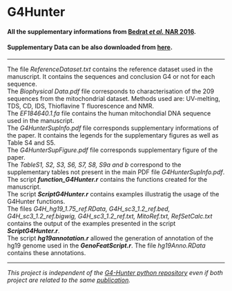 # G4Hunter
#### All the supplementary informations from [Bedrat _et al._ NAR 2016][paper ref].  

#### Supplementary Data can be also downloaded from [here](http://www.ncbi.nlm.nih.gov/pmc/articles/PMC4770238/bin/supp_44_4_1746__index.html).  
--------------------------------------------------------------------------
The file _ReferenceDataset.txt_ contains the reference dataset used in the manuscript. It contains the sequences and conclusion G4 or not for each sequence.  
The _Biophysical Data.pdf_ file corresponds to characterisation of the 209 sequences from the mitochondrial dataset. Methods used are: UV-melting, TDS, CD, IDS, Thioflavine T fluorescence and NMR.  
The _EF184640.1.fa_ file contains the human mitochondial DNA sequence used in the manuscript.  
The _G4HunterSupInfo.pdf_ file corresponds supplementary informations of the paper. It contains the legends for the supplementary figures as well as Table S4 and S5.  
The _G4HunterSupFigure.pdf_ file corresponds supplementary figure of the paper.  
The _TableS1, S2, S3, S6, S7, S8, S9a and b_ correspond to the supplementary tables not present in the main PDF file _G4HunterSupInfo.pdf_.  
The script **_function_G4Hunter.r_** contains the functions created for the manuscript.  
The script **_ScriptG4Hunter.r_** contains examples illustratig the usage of the G4Hunter functions.  
The files _G4H_hg19_1.75_ref.RData, G4H_sc3_1.2_ref.bed, G4H_sc3_1.2_ref.bigwig, G4H_sc3_1.2_ref.txt, MitoRef.txt, RefSetCalc.txt_ contains the output of the examples presented in the script **_ScriptG4Hunter.r_**.  
The script **_hg19annotation.r_** allowed the generation of annotation of the hg19 genome used in the **_GenoFeatScript.r_**. The file _hg19Anno.RData_ contains these annotations.

--------------------------------------------------------------------------
_This project is independent of the [G4-Hunter python repository](https://github.com/AnimaTardeb/G4-Hunter) even if both project are related to the same [publication][paper ref]._


[paper ref]:http://doi.org/10.1093/nar/gkw006
